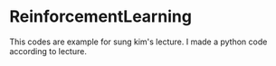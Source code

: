 # ReinforcementLearning
This codes are example for sung kim's lecture.
I made a python code according to lecture.
